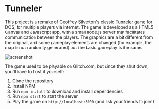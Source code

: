 # Tunneler

This project is a remake of Geoffrey Silverton's classic [Tunneler](https://tunneler.org) game for DOS, for multiple players via internet. The game is developed as a HTML5 Canvas and Javascript app, with a small node.js server that facilitates communication between the players. The graphics are a bit different from the original, and some gameplay elements are changed (for example, the map is not randomly generated) but the basic gameplay is the same.

![screenshot](screenshot.png)

The game used to be playable on Glitch.com, but since they shut down, you'll have to host it yourself:
1. Clone the repository
2. Install NPM
3. Run `npm install` to download and install dependencies
4. Run `npm start` to start the server
5. Play the game on `http://localhost:3000` (and ask your friends to join!)
